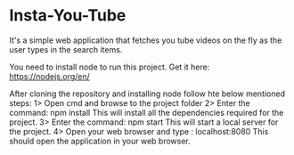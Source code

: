 # Insta-You-Tube
It's a simple web application that fetches you tube videos on the fly as the user types in the search items.

You need to install node to run this project. Get it here: https://nodejs.org/en/

After cloning the repository and installing node follow hte below mentioned steps:
1> Open cmd and browse to the project folder
2> Enter the command: npm install 
   This will install all the dependencies required for the project.
3> Enter the command: npm start
   This will start a local server for the project.
4> Open your web browser and type : localhost:8080
   This should open the application in your web browser.
